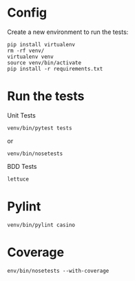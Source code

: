 # Config

Create a new environment to run the tests:
```
pip install virtualenv
rm -rf venv/
virtualenv venv
source venv/bin/activate
pip install -r requirements.txt
```

# Run the tests
Unit Tests
```
venv/bin/pytest tests 
```
or
```
venv/bin/nosetests 
```

BDD Tests
```
lettuce
```

# Pylint
```
venv/bin/pylint casino
```

# Coverage
```
env/bin/nosetests --with-coverage
```
